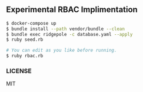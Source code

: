 ## Experimental RBAC Implimentation

```sh
$ docker-compose up
$ bundle install --path vendor/bundle --clean
$ bundle exec ridgepole -c database.yaml --apply
$ ruby seed.rb

# You can edit as you like before running.
$ ruby rbac.rb
```

### LICENSE

MIT
